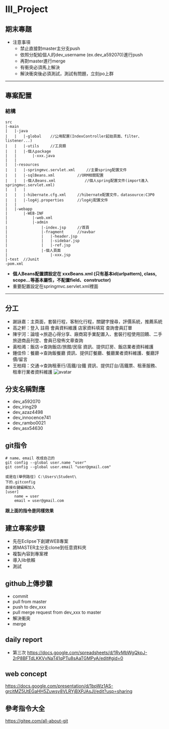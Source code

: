 # III_Project

## 期末專題

- 注意事項
  - 禁止直接對master主分支push
  - 依照分配給個人的dev_username (ex.dev_a592070)進行push
  - 再對master進行merge
  - 有衝突必須馬上解決
  - 解決衝突後必須測試，測試有問題，立刻po上群
  
---

## 專案配置

### 結構

```
src
|-main
|	|-java
|	|	|-global	//公用配置(IndexController起始頁面、filter、listener...)
|	|	|-utils		//工具類
|	|	|-個人package
|	|		|-xxx.java
|	|
|	|-resources
|	|	|-springmvc.servlet.xml		//主要spring配置文件
|	|	|-sqlBeans.xml			//ORM相關配置
|	|	|-個人Beans.xml		      //個人spring配置文件(import進入springmvc.servlet.xml)
|	|	|
|	|	|-hibernate.cfg.xml		//hibernate配置文件，datasource:C3P0
|	|	|-log4j.properties		//log4j配置文件
|	|
|	|-webapp
|		|-WEB-INF
|			|-web.xml
|			|-admin
|				|-index.jsp		//首頁
|				|-fragment		//navbar
|				|	|-header.jsp
|				|	|-sidebar.jsp
|				|	|-ref.jsp
|				|-個人頁面
|					|-xxx.jsp
|-test	//Junit
-pom.xml
```
- **個人Beans配置請設定在 xxxBeans.xml (只有基本id(urlpattern), class, scope...等基本屬性，不配置field、constructor)**
- 重要配置設定在springmvc.servlet.xml裡面

---

## 分工

- 謝詠嘉：主頁面，套裝行程，客制化行程，關鍵字搜尋，評價系統，推薦系統
- 高之軒：登入 註冊 會員資料維護 店家資料填寫 查詢會員訂單
- 陳宇河：論壇->旅遊心得分享、廠商寫手業配置入、套裝行程使用回饋、二手旅遊商品刊登、會員已發佈文章查詢
- 黃柏澔：飯店->查詢飯店/旅館/民宿 資訊、提供訂房、飯店業者資料維護
- 鍾佳伶：餐廳->查詢飯餐廳 資訊、提供訂餐廳、餐廳業者資料維護、餐廳評價/留言
- 王柏翔：交通->查詢租車行/高鐵/台鐵 資訊、提供訂台/高鐵票、租車服務、租車行業者資料維護
![avatar](https://i.imgur.com/gZ3hYgi_d.webp?maxwidth=728&fidelity=grand)


## 分支名稱對應
- dev_a592070
- dev_iring29
- dev_azaz4498
- dev_innocence741
- dev_rambo0021
- dev_asx54630


## git指令
```
# name、email 改成自己的
git config --global user.name "user"
git config --global user.email "user@gmail.com"
```

```
或是在(舉例路徑) C:\Users\Student\
下的.gitconfig
直接右鍵編輯加入
[user]
	name = user
	email = user@gmail.com
```
**跟上面的指令是同樣效果**


## 建立專案步驟
- 先在Eclipse下創建WEB專案
- 將MASTER主分支clone到任意資料夾
- 複製內容到專案裡
- 導入lib依賴
- 測試

## github上傳步驟
- commit
- pull from master
- push to dev_xxx
- pull merge request from dev_xxx to master
- 解決衝突
- merge


## daily report 
- 第三次
https://docs.google.com/spreadsheets/d/1RvMbWgQkpJ-2rP8BFTdLKKVvNaT41qPTu8sAaTGMPyA/edit#gid=0
## web concept
https://docs.google.com/presentation/d/1bpWz1AS-grcitMZ5UtEGaHH5Zuwsy8VLRYjBXPJAsJI/edit?usp=sharing

## 參考指令大全
https://gitee.com/all-about-git
